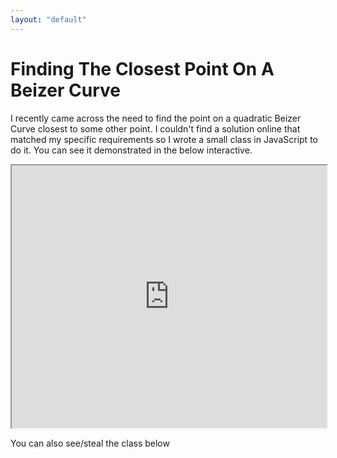 ```yaml
--- 
layout: "default"
---
```

# Finding The Closest Point On A Beizer Curve

I recently came across the need to find the point on a quadratic Beizer Curve closest to some other point. I couldn't find a solution online that matched my specific requirements so I wrote a small class in JavaScript to do it. You can see it demonstrated in the below interactive.

<iframe src="http://blog.benlorantfy.com/interactives/beizerCurve.html" style="width:100%;height:420px;display:block;overflow:hidden;"></iframe>

You can also see/steal the class below

<script src="https://gist.github.com/BenLorantfy/9a18e01cf2fcc80b64ca19009e88daec.js"></script>
